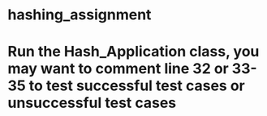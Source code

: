 # hashing_assignment
# Run the Hash_Application class, you may want to comment line 32 or 33-35 to test successful test cases or unsuccessful test cases
